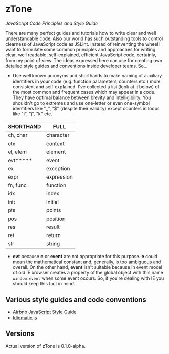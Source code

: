 # zTone

*JavaScript Code Principles and Style Guide*

There are many perfect guides and tutorials how to write clear and well understandable code. Also our world has such outstanding tools to control clearness of JavaScript code as JSLint. Instead of reinventing the wheel I want to formulate some common principles and approaches for writing clear, well readable, self-explained, efficient JavaScript code, certainly, from my point of view. The ideas expressed here can use for creating own detailed style guides and conventions inside developer teams. So...

- Use well known acronyms and shorthands to make naming of auxiliary identifiers in your code (e.g. function parameters, counters etc.) more consistent and self-explained. I've collected a list (look at it below) of the most common and frequent cases which may appear in a code. They have optimal balance between brevity and intelligibility. You shouldn't go to extremes and use one-letter or even one-symbol identifiers like "_", "$" (despite their validity) except counters in loops like "i", "j", "k" etc.

SHORTHAND |FULL
----------|----------
ch, char  |character
ctx       |context
el, elem  |element
evt*****  |event
ex        |exception
expr      |expression
fn, func  |function
idx       |index
init      |initial
pts       |points
pos       |position
res       |result
ret       |return
str       |string

* **evt** because **e** or **event** are not appropriate for this purpose. **e** could mean the mathematical constant and, generally, is too ambiguous and overall. On the other hand, **event** isn't suitable because in event model of old IE browser creates a property of the global object with this name `window.event` when some event occurs. So, if you're dealing with IE you should keep this fact in mind.

## Various style guides and code conventions

- [Airbnb JavaScript Style Guide](https://github.com/airbnb/javascript#airbnb-javascript-style-guide-)
- [Idiomatic.js](https://github.com/rwaldron/idiomatic.js#principles-of-writing-consistent-idiomatic-javascript)

## Versions

Actual version of zTone is 0.1.0-alpha.